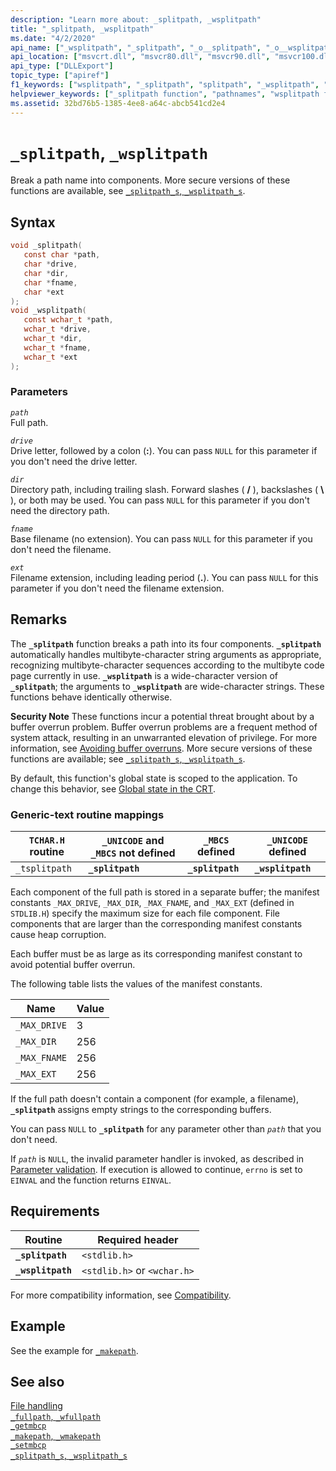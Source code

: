 ```yaml
---
description: "Learn more about: _splitpath, _wsplitpath"
title: "_splitpath, _wsplitpath"
ms.date: "4/2/2020"
api_name: ["_wsplitpath", "_splitpath", "_o__splitpath", "_o__wsplitpath"]
api_location: ["msvcrt.dll", "msvcr80.dll", "msvcr90.dll", "msvcr100.dll", "msvcr100_clr0400.dll", "msvcr110.dll", "msvcr110_clr0400.dll", "msvcr120.dll", "msvcr120_clr0400.dll", "ucrtbase.dll", "api-ms-win-crt-filesystem-l1-1-0.dll", "api-ms-win-crt-private-l1-1-0.dll"]
api_type: ["DLLExport"]
topic_type: ["apiref"]
f1_keywords: ["wsplitpath", "_splitpath", "splitpath", "_wsplitpath", "_tsplitpath"]
helpviewer_keywords: ["_splitpath function", "pathnames", "wsplitpath function", "splitpath function", "_wsplitpath function", "tsplitpath function", "path names", "_tsplitpath function"]
ms.assetid: 32bd76b5-1385-4ee8-a64c-abcb541cd2e4
---
```

# `_splitpath`, `_wsplitpath`

Break a path name into components. More secure versions of these functions are available, see [`_splitpath_s`, `_wsplitpath_s`](splitpath-s-wsplitpath-s.md).

## Syntax

```C
void _splitpath(
   const char *path,
   char *drive,
   char *dir,
   char *fname,
   char *ext
);
void _wsplitpath(
   const wchar_t *path,
   wchar_t *drive,
   wchar_t *dir,
   wchar_t *fname,
   wchar_t *ext
);
```

### Parameters

*`path`*\
Full path.

*`drive`*\
Drive letter, followed by a colon (**:**). You can pass `NULL` for this parameter if you don't need the drive letter.

*`dir`*\
Directory path, including trailing slash. Forward slashes ( **/** ), backslashes ( **\\** ), or both may be used. You can pass `NULL` for this parameter if you don't need the directory path.

*`fname`*\
Base filename (no extension). You can pass `NULL` for this parameter if you don't need the filename.

*`ext`*\
Filename extension, including leading period (**.**). You can pass `NULL` for this parameter if you don't need the filename extension.

## Remarks

The **`_splitpath`** function breaks a path into its four components. **`_splitpath`** automatically handles multibyte-character string arguments as appropriate, recognizing multibyte-character sequences according to the multibyte code page currently in use. **`_wsplitpath`** is a wide-character version of **`_splitpath`**; the arguments to **`_wsplitpath`** are wide-character strings. These functions behave identically otherwise.

**Security Note** These functions incur a potential threat brought about by a buffer overrun problem. Buffer overrun problems are a frequent method of system attack, resulting in an unwarranted elevation of privilege. For more information, see [Avoiding buffer overruns](/windows/win32/SecBP/avoiding-buffer-overruns). More secure versions of these functions are available; see [`_splitpath_s`, `_wsplitpath_s`](splitpath-s-wsplitpath-s.md).

By default, this function's global state is scoped to the application. To change this behavior, see [Global state in the CRT](../global-state.md).

### Generic-text routine mappings

| `TCHAR.H` routine | `_UNICODE` and `_MBCS` not defined | `_MBCS` defined | `_UNICODE` defined |
|---|---|---|---|
| `_tsplitpath` | **`_splitpath`** | **`_splitpath`** | **`_wsplitpath`** |

Each component of the full path is stored in a separate buffer; the manifest constants `_MAX_DRIVE`, `_MAX_DIR`, `_MAX_FNAME`, and `_MAX_EXT` (defined in `STDLIB.H`) specify the maximum size for each file component. File components that are larger than the corresponding manifest constants cause heap corruption.

Each buffer must be as large as its corresponding manifest constant to avoid potential buffer overrun.

The following table lists the values of the manifest constants.

| Name | Value |
|---|---|
| `_MAX_DRIVE` | 3 |
| `_MAX_DIR` | 256 |
| `_MAX_FNAME` | 256 |
| `_MAX_EXT` | 256 |

If the full path doesn't contain a component (for example, a filename), **`_splitpath`** assigns empty strings to the corresponding buffers.

You can pass `NULL` to **`_splitpath`** for any parameter other than *`path`* that you don't need.

If *`path`* is `NULL`, the invalid parameter handler is invoked, as described in [Parameter validation](../parameter-validation.md). If execution is allowed to continue, `errno` is set to `EINVAL` and the function returns `EINVAL`.

## Requirements

| Routine | Required header |
|---|---|
| **`_splitpath`** | `<stdlib.h>` |
| **`_wsplitpath`** | `<stdlib.h>` or `<wchar.h>` |

For more compatibility information, see [Compatibility](../compatibility.md).

## Example

See the example for [`_makepath`](makepath-wmakepath.md).

## See also

[File handling](../file-handling.md)\
[`_fullpath`, `_wfullpath`](fullpath-wfullpath.md)\
[`_getmbcp`](getmbcp.md)\
[`_makepath`, `_wmakepath`](makepath-wmakepath.md)\
[`_setmbcp`](setmbcp.md)\
[`_splitpath_s`, `_wsplitpath_s`](splitpath-s-wsplitpath-s.md)
